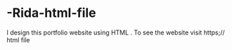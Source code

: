 # -Rida-html-file
I design this portfolio website using HTML . To see the website visit https;// html file

